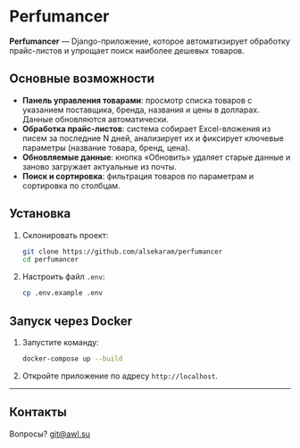 # Perfumancer

**Perfumancer** — Django-приложение, которое автоматизирует обработку прайс-листов и упрощает поиск наиболее дешевых товаров.

## Основные возможности

- **Панель управления товарами**: просмотр списка товаров с указанием поставщика, бренда, названия и цены в долларах. Данные обновляются автоматически.
- **Обработка прайс-листов**: система собирает Excel-вложения из писем за последние N дней, анализирует их и фиксирует ключевые параметры (название товара, бренд, цена).
- **Обновляемые данные**: кнопка «Обновить» удаляет старые данные и заново загружает актуальные из почты.
- **Поиск и сортировка**: фильтрация товаров по параметрам и сортировка по столбцам.

## Установка

1. Склонировать проект:
   ```bash
   git clone https://github.com/alsekaram/perfumancer
   cd perfumancer
   ```
2. Настроить файл `.env`:
   ```bash
   cp .env.example .env
   ```

## Запуск через Docker

1. Запустите команду:
   ```bash
   docker-compose up --build
   ```
2. Откройте приложение по адресу `http://localhost`.

---

## Контакты

Вопросы? [git@awl.su](mailto:git@awl.su)